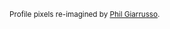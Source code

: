 
<sub>Profile pixels re-imagined by <a href="https://dribbble.com/shots/4426261-Indy-Re-Draw" target="_blank">Phil Giarrusso</a>.</sub>
